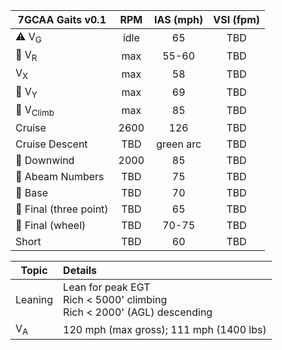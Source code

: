 | **7GCAA Gaits** v0.1   | **RPM** | **IAS (mph)** | **VSI (fpm)** |
| ---------------------- |:-------:|:-------------:|:-------------:|
| ⚠️ V<sub>G</sub>       |  idle   |      65       |      TBD      |
| 🛫 V<sub>R</sub>       |   max   |     55-60     |      TBD      |
| V<sub>X</sub>          |   max   |      58       |      TBD      |
| 🛫 V<sub>Y</sub>       |   max   |      69       |      TBD      |
| 🛫 V<sub>Climb</sub>   |   max   |      85       |      TBD      |
| Cruise                 |  2600   |      126      |      TBD      |
| Cruise Descent         |   TBD   |   green arc   |      TBD      |
| 🛬 Downwind            |  2000   |      85       |      TBD      |
| 🛬 Abeam Numbers       |   TBD   |      75       |      TBD      |
| 🛬 Base                |   TBD   |      70       |      TBD      |
| 🛬 Final (three point) |   TBD   |      65       |      TBD      |
| 🛬 Final (wheel)       |   TBD   |     70-75     |      TBD      |
| Short                  |   TBD   |      60       |      TBD      |

| Topic         | Details                                                               |
| ------------- |:--------------------------------------------------------------------- |
| Leaning       | Lean for peak EGT<br>Rich < 5000' climbing<br>Rich < 2000' (AGL) descending |
| V<sub>A</sub> | 120 mph (max gross); 111 mph (1400 lbs)                                   |